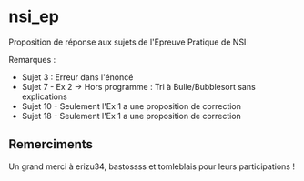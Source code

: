 # nsi_ep
Proposition de réponse aux sujets de l'Epreuve Pratique de NSI

Remarques :
- Sujet 3 : Erreur dans l'énoncé
- Sujet 7 - Ex 2 -> Hors programme : Tri à Bulle/Bubblesort sans explications
- Sujet 10 - Seulement l'Ex 1 a une proposition de correction
- Sujet 18 - Seulement l'Ex 1 a une proposition de correction

## Remerciments 

Un grand merci à erizu34, bastossss et tomleblais pour leurs participations !
